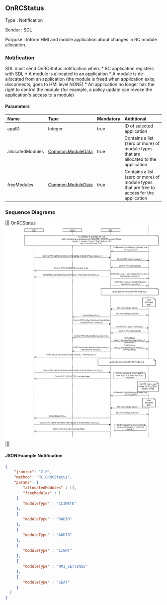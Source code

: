 ## OnRCStatus

Type
: Notification

Sender
: SDL

Purpose
: Inform HMI and mobile application about changes in RC module allocation.


### Notification

SDL must send OnRCStatus notification when:
    * RC application registers with SDL
    * A module is allocated to an application 
    * A module is de-allocated from an application (the module is freed when application exits, disconnects, goes to HMI level NONE)
    * An application no longer has the right to control the module (for example, a policy update can revoke the application's access to a module)

#### Parameters

|Name|Type|Mandatory|Additional|
|:---|:---|:--------|:---------|
|appID|Integer|true|ID of selected application|
|allocatedModules|[Common.ModuleData](/docs/Common/Structs/index.md)|true|Contains a list (zero or more) of module types that are allocated to the application|
|freeModules|[Common.ModuleData](/docs/Common/Structs/index.md)|true|Contains a list (zero or more) of module types that are free to access for the application|

### Sequence Diagrams

|||
OnRCStatus
![OnRCStatus](assets/OnRCStatus.png)
|||

#### JSON Example Notification

```json
{
    "jsonrpc": "2.0",
    "method": "RC.OnRCStatus",
    "params": {
        "allocatedModules" : [],
        "freeModules" : [
     {
        "moduleType" : "CLIMATE"
     },
     {
        "moduleType" : "RADIO"
     },
     {
        "moduleType" : "AUDIO"
     },
     {
        "moduleType" : "LIGHT"
     },
     {
        "moduleType" : "HMI_SETTINGS"
     },
     {
        "moduleType" : "SEAT"
     }
  ]
}
